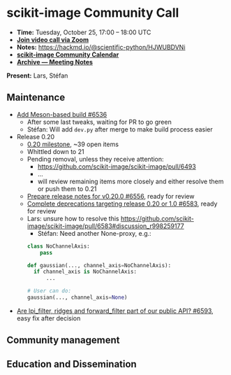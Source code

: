 # scikit-image Community Call

- **Time:** Tuesday, October 25, 17:00 – 18:00 UTC
- **[Join video call via Zoom](https://us06web.zoom.us/j/88060567580?pwd=THRpaWFnSFNwK0Fycy9FVk5RYnV5UT09)**
- **Notes:** https://hackmd.io/@scientific-python/HJWUBDVNi
- **[scikit-image Community Calendar](https://scientific-python.org/calendars/skimage.ics)**
- **[Archive — Meeting Notes](https://github.com/scikit-image/meeting-notes)**

**Present:** Lars, Stéfan

## Maintenance

- [Add Meson-based build #6536](https://github.com/scikit-image/scikit-image/pull/6536)
  - After some last tweaks, waiting for PR to go green
  - Stéfan: Will add `dev.py` after merge to make build process easier
- Release 0.20
	- [0.20 milestone](https://github.com/scikit-image/scikit-image/milestone/22), ~39 open items
	- Whittled down to 21
	- Pending removal, unless they receive attention:
	  - https://github.com/scikit-image/scikit-image/pull/6493
	  - ...
	  - will review remaining items more closely and either resolve them or push them to 0.21
	- [Prepare release notes for v0.20.0 #6556](https://github.com/scikit-image/scikit-image/pull/6556), ready for review
	- [Complete deprecations targeting release 0.20 or 1.0 #6583](https://github.com/scikit-image/scikit-image/pull/6583), ready for review
	- Lars: unsure how to resolve this https://github.com/scikit-image/scikit-image/pull/6583#discussion_r998259177
		- Stéfan: Need another None-proxy, e.g.:
      ```python
      class NoChannelAxis:
          pass

      def gaussian(..., channel_axis=NoChannelAxis):
        if channel_axis is NoChannelAxis:
            ...

      # User can do:
      gaussian(..., channel_axis=None)
      ```
- [Are lpi_filter, ridges and forward_filter part of our public API? #6593](https://github.com/scikit-image/scikit-image/issues/6593), easy fix after decision


## Community management

## Education and Dissemination

